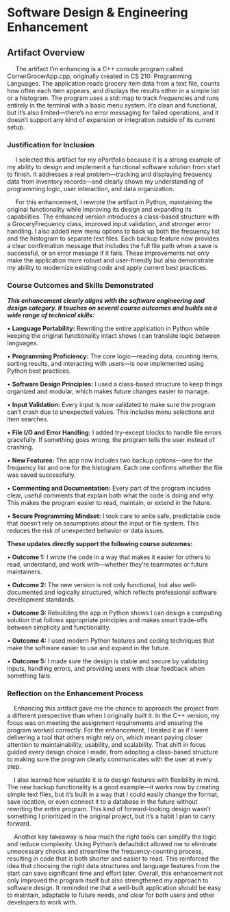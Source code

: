 <!-- Enhancement 1 Narrative — Software Design & Engineering -->
# Software Design &amp; Engineering Enhancement

## Artifact Overview

&nbsp;&nbsp;&nbsp;&nbsp; The artifact I’m enhancing is a C++ console program called CornerGrocerApp.cpp, originally created in CS 210: Programming Languages. The application reads grocery item data from a text file, counts how often each item appears, and displays the results either in a simple list or a histogram. The program uses a std::map to track frequencies and runs entirely in the terminal with a basic menu system. It’s clean and functional, but it’s also limited—there’s no error messaging for failed operations, and it doesn’t support any kind of expansion or integration outside of its current setup.

### Justification for Inclusion

&nbsp;&nbsp;&nbsp;&nbsp; I selected this artifact for my ePortfolio because it is a strong example of my ability to design and implement a functional software solution from start to finish. It addresses a real problem—tracking and displaying frequency data from inventory records—and clearly shows my understanding of programming logic, user interaction, and data organization.

&nbsp;&nbsp;&nbsp;&nbsp; For this enhancement, I rewrote the artifact in Python, maintaining the original functionality while improving its design and expanding its capabilities. The enhanced version introduces a class-based structure with a GroceryFrequency class, improved input validation, and stronger error handling. I also added new menu options to back up both the frequency list and the histogram to separate text files. Each backup feature now provides a clear confirmation message that includes the full file path when a save is successful, or an error message if it fails. These improvements not only make the application more robust and user-friendly but also demonstrate my ability to modernize existing code and apply current best practices.

### Course Outcomes and Skills Demonstrated

**_This enhancement clearly aligns with the software engineering and design category. It touches on several course outcomes and builds on a wide range of technical skills:_**

•	**Language Portability:** Rewriting the entire application in Python while keeping the original functionality intact shows I can translate logic between languages.

•	**Programming Proficiency:** The core logic—reading data, counting items, sorting results, and interacting with users—is now implemented using Python best practices.

•	**Software Design Principles:** I used a class-based structure to keep things organized and modular, which makes future changes easier to manage.

•	**Input Validation:** Every input is now validated to make sure the program can’t crash due to unexpected values. This includes menu selections and item searches.

•	**File I/O and Error Handling:** I added try-except blocks to handle file errors gracefully. If something goes wrong, the program tells the user instead of crashing.

•	**New Features:** The app now includes two backup options—one for the frequency list and one for the histogram. Each one confirms whether the file was saved successfully.

•	**Commenting and Documentation:** Every part of the program includes clear, useful comments that explain both what the code is doing and why. This makes the program easier to read, maintain, or extend in the future.

•	**Secure Programming Mindset:** I took care to write safe, predictable code that doesn’t rely on assumptions about the input or file system. This reduces the risk of unexpected behavior or data issues.

**These updates directly support the following course outcomes:**

•	**Outcome 1:** I wrote the code in a way that makes it easier for others to read, understand, and work with—whether they’re teammates or future maintainers.

•	**Outcome 2:** The new version is not only functional, but also well-documented and logically structured, which reflects professional software development standards.

•	**Outcome 3:** Rebuilding the app in Python shows I can design a computing solution that follows appropriate principles and makes smart trade-offs between simplicity and functionality.

•	**Outcome 4:** I used modern Python features and coding techniques that make the software easier to use and expand in the future.

•	**Outcome 5:** I made sure the design is stable and secure by validating inputs, handling errors, and providing users with clear feedback when something fails.

### Reflection on the Enhancement Process

&nbsp;&nbsp;&nbsp;&nbsp;Enhancing this artifact gave me the chance to approach the project from a different perspective than when I originally built it. In the C++ version, my focus was on meeting the assignment requirements and ensuring the program worked correctly. For the enhancement, I treated it as if I were delivering a tool that others might rely on, which meant paying closer attention to maintainability, usability, and scalability. That shift in focus guided every design choice I made, from adopting a class-based structure to making sure the program clearly communicates with the user at every step.

&nbsp;&nbsp;&nbsp;&nbsp;I also learned how valuable it is to design features with flexibility in mind. The new backup functionality is a good example—it works now by creating simple text files, but it’s built in a way that I could easily change the format, save location, or even connect it to a database in the future without rewriting the entire program. This kind of forward-looking design wasn’t something I prioritized in the original project, but it’s a habit I plan to carry forward.

&nbsp;&nbsp;&nbsp;&nbsp;Another key takeaway is how much the right tools can simplify the logic and reduce complexity. Using Python’s defaultdict allowed me to eliminate unnecessary checks and streamline the frequency-counting process, resulting in code that is both shorter and easier to read. This reinforced the idea that choosing the right data structures and language features from the start can save significant time and effort later. Overall, this enhancement not only improved the program itself but also strengthened my approach to software design. It reminded me that a well-built application should be easy to maintain, adaptable to future needs, and clear for both users and other developers to work with.

